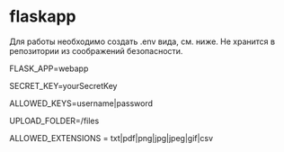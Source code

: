 # flaskapp
Для работы необходимо создать .env вида, см. ниже. Не хранится в репозитории из соображений безопасности.


FLASK_APP=webapp

SECRET_KEY=yourSecretKey

ALLOWED_KEYS=username|password

UPLOAD_FOLDER=/files

ALLOWED_EXTENSIONS = txt|pdf|png|jpg|jpeg|gif|csv
